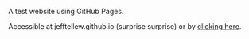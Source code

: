 A test website using GitHub Pages.

Accessible at jefftellew.github.io (surprise surprise) or by [clicking here](https://jefftellew.github.io "jefftellew.github.io").
